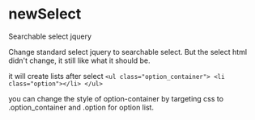 newSelect
=========

Searchable select jquery


Change standard select jquery to searchable select. But the select html didn't change, it still like what it should be.

it will create lists after select
    ```
    <ul class="option_container">
        <li class="option"></li>
    </ul>
    ```

you can change the style of option-container by targeting css to .option_container and .option for option list.
